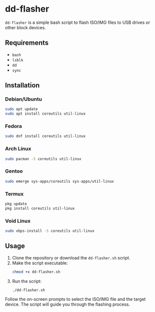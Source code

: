 # dd-flasher

`dd-flasher` is a simple bash script to flash ISO/IMG files to USB drives or other block devices.

## Requirements

- `bash`
- `lsblk`
- `dd`
- `sync`

## Installation

### Debian/Ubuntu

```sh
sudo apt update
sudo apt install coreutils util-linux
```

### Fedora

```sh
sudo dnf install coreutils util-linux
```

### Arch Linux

```sh
sudo pacman -S coreutils util-linux
```

### Gentoo

```sh
sudo emerge sys-apps/coreutils sys-apps/util-linux
```

### Termux

```sh
pkg update
pkg install coreutils util-linux
```

### Void Linux

```sh
sudo xbps-install -S coreutils util-linux
```

## Usage

1. Clone the repository or download the `dd-flasher.sh` script.
2. Make the script executable:
   ```sh
   chmod +x dd-flasher.sh
   ```
3. Run the script:
   ```sh
   ./dd-flasher.sh
   ```

Follow the on-screen prompts to select the ISO/IMG file and the target device. The script will guide you through the flashing process.
